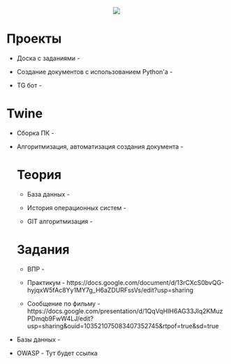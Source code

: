 <div id="header" align="center">
  <img src="https://github.com/public/moarcats/blob/master/cats/0p5Tk.gif"/>
</div>

<h1 tabindex="-1" class="heading-element" dir="auto">Проекты</h1>
<ul dir="auto">
<li>
<p dir="auto">Доска с заданиями - </p>
</li>
<li>
<p dir="auto">Создание документов с использованием Python'а - </p>
</li>
<li>
<p dir="auto">TG бот - </p>
</li>
</ul>

<h1 tabindex="-1" class="heading-element" dir="auto">Twine</h1>
<ul dir="auto">
<li>
<p dir="auto">Сборка ПК - </p>
</li>
<li>
<p dir="auto">Алгоритмизация, автоматизация создания документа - </p>
</li>

<h1 tabindex="-1" class="heading-element" dir="auto">Теория</h1>
<ul dir="auto">
<li>
<p dir="auto">База данных - </p>
</li>
<li>
<p dir="auto">История операционных систем - </p>
</li>
<li>
<p dir="auto">GIT алгоритмизация - </p>
</li>
</ul>

<h1 tabindex="-1" class="heading-element" dir="auto">Задания</h1>
<ul dir="auto">
<li>
<p dir="auto">ВПР - </p>
</li>
<li>
<p dir="auto">Практикум - https://docs.google.com/document/d/13rCXcS0bvQG-hyjqxW5fAc8Yy1MY7g_H6aZDURFssVs/edit?usp=sharing </p>
<li>
<p dir="auto">Сообщение по фильму - https://docs.google.com/presentation/d/1QqVqHIH6AG33JIq2KMuzPDmqb9FwW4LJ/edit?usp=sharing&ouid=103521075083407352745&rtpof=true&sd=true </p>
</li>
</ul>
<li>
<p dir="auto">Базы данных - </p>
</li>
<li>
<p dir="auto">OWASP - Тут будет ссылка</p>
</li>
</ul>
